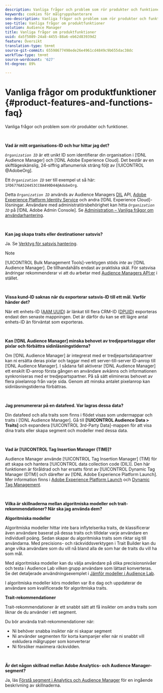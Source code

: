 ```yaml
---
description: Vanliga frågor och problem som rör produkter och funktioner.
keywords: cookies för målgruppshanterare
seo-description: Vanliga frågor och problem som rör produkter och funktioner.
seo-title: Vanliga frågor om produktfunktioner
solution: Audience Manager
title: Vanliga frågor om produktfunktioner
uuid: da5f5089-24a8-4455-88a6-eb62d83939d2
feature: Översikt
translation-type: tm+mt
source-git-commit: 65598677498ede26e4961cd4849c9b655dac38dc
workflow-type: tm+mt
source-wordcount: '627'
ht-degree: 89%

---
```



# Vanliga frågor om produktfunktioner {#product-features-and-functions-faq}

Vanliga frågor och problem som rör produkter och funktioner.

 

<!-- 

faq_features_functions.xml

 -->

**Vad är mitt organisations-ID och hur hittar jag det?**

*`Organization ID`* är ett unikt ID som identifierar din organisation i [!DNL Audience Manager] och [!DNL Adobe Experience Cloud]. Det består av en skiftlägeskänslig, 24-siffrig alfanumerisk sträng följt av [!UICONTROL @AdobeOrg].

Ett *`Organization ID`* ser till exempel ut så här: `1FD6776A524453CC0A490D44@AdobeOrg`.

Detta *`Organization ID`* används av Audience Managers [DIL](../dil/dil-overview.md) API, [Adobe Experience Platform Identity Service](https://docs.adobe.com/content/help/sv-SE/id-service/using/home.html) och andra [!DNL Experience Cloud]-lösningar. Användare med administratörsbehörighet kan hitta *`Organization ID`* på [!DNL Adobe Admin Console]. Se [Administration – Vanliga frågor om användarhantering](https://docs.adobe.com/content/help/sv-SE/core-services/interface/manage-users-and-products/admin-getting-started.html).

 

**Kan jag skapa traits eller destinationer satsvis?**

Ja. Se [Verktyg för satsvis hantering](../reference/bulk-management-tools/bulk-management-intro.md).

>[!NOTE]
>
>[!UICONTROL Bulk Management Tools]-verktygen stöds *inte* av [!DNL Audience Manager]. De tillhandahålls endast av praktiska skäl. För satsvisa ändringar rekommenderar vi att du arbetar med [Audience Managers API:er](../api/api.md) i stället.

 

**Vissa kund-ID saknas när du exporterar satsvis-ID till ett mål. Varför händer det?**

När ett enhets-ID ([AAM UUID](../reference/ids-in-aam.md)) är länkat till flera CRM-ID ([DPUID](../reference/ids-in-aam.md)) exporteras endast den senaste mappningen. Det är därför du kan se ett lägre antal enhets-ID än förväntat som exporteras.

 

**Kan [!DNL Audience Manager] minska behovet av tredjepartstaggar eller pixlar och förbättra sidinläsningstiderna?**

Om [!DNL Audience Manager] är integrerat med er tredjepartsdatapartner kan ni ersätta deras pixlar och taggar med ett server-till-server ID-anrop till [!DNL Audience Manager]. I sådana fall aktiverar [!DNL Audience Manager] ett enskilt ID-anrop första gången en användare avkänns och informationen synkroniseras med er tredjepartspartner. På så sätt elimineras behovet av flera pixelanrop från varje sida. Genom att minska antalet pixelanrop kan sidinläsningstiderna förbättras.

 

**Jag prenumererar på en datafeed. Var lagras dessa data?**

Din datafeed och alla traits som finns i flödet visas som undermappar och traits i [!DNL Audience Manager]. Gå till **[!UICONTROL Audience Data > Traits]** och expandera [!UICONTROL 3rd-Party Data]-mappen för att visa dina traits eller skapa segment och modeller med dessa data.

 

**Vad är [!UICONTROL Tag Insertion Manager (TIM)]?**

Audience Manager använde [!UICONTROL Tag Insertion Manager] (TIM) för att skapa och hantera [!UICONTROL data collection code (DIL)]. Den här funktionen är föråldrad och har ersatts först av [!UICONTROL Dynamic Tag Manager (DTM)] och därefter av [!DNL Adobe Experience Platform Launch]. Mer information finns i [Adobe Experience Platform Launch](https://experienceleague.adobe.com/docs/launch/using/home.html) och [Dynamic Tag Management](https://docs.adobe.com/content/help/sv-SE/dtm/using/dtm-home.html).

 

**Vilka är skillnaderna mellan algoritmiska modeller och trait-rekommendationer? När ska jag använda dem?**

**Algoritmiska modeller**

Algoritmiska modeller hittar inte bara inflytelserika traits, de klassificerar även användare baserat på dessa traits och tilldelar varje användare en individuell poäng. Sedan skapar du algoritmiska traits som riktar sig till användarna. Med precisions- och räckviddsverktygen i Trait Builder kan du ange vilka användare som du vill nå bland alla de som har de traits du vill ha som mål.

Med algoritmiska modeller kan du välja användare på olika precisionsnivåer och testa i Audience Lab vilken grupp användare som lättast konverteras. Se det detaljerade användningsexemplet i [Jämför modeller i Audience Lab](../features/audience-lab/audience-lab-use-cases.md#compare-models).

I algoritmiska modeller körs modellen var 8:e dag och uppdaterar de användare som kvalificerade för algoritmiska traits.

**Trait-rekommendationer**

Trait-rekommendationer är ett snabbt sätt att få insikter om andra traits som liknar de du använder i ett segment.

Du bör använda trait-rekommendationer när:

* Ni behöver snabba insikter när ni skapar segment
* Ni använder segmenten för korta kampanjer eller när ni snabbt vill exkludera målgrupper som konverterar
* Ni försöker maximera räckvidden.

 

**Är det någon skillnad mellan Adobe Analytics- och Audience Manager-segment?**

Ja, läs [Förstå segment i Analytics och Audience Manager](https://docs.adobe.com/content/help/sv-SE/analytics/integration/audience-analytics/audience-analytics-workflow/aam-analytics-segments.html) för en ingående beskrivning av skillnaderna.
